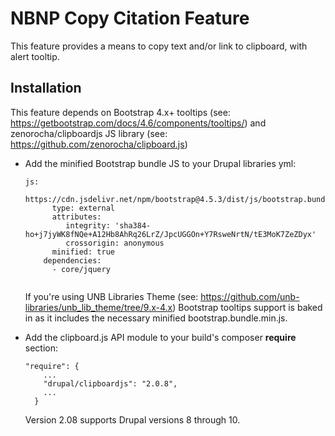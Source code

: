 #  NBNP Copy Citation Feature
This feature provides a means to copy text and/or link to clipboard, with alert tooltip.

## Installation
This feature depends on Bootstrap 4.x+ tooltips (see: https://getbootstrap.com/docs/4.6/components/tooltips/)
and zenorocha/clipboardjs JS library (see: https://github.com/zenorocha/clipboard.js)

- Add the minified Bootstrap bundle JS to your Drupal libraries yml:
    <pre><code>js:
      https://cdn.jsdelivr.net/npm/bootstrap@4.5.3/dist/js/bootstrap.bundle.min.js:
        type: external
        attributes:
           integrity: 'sha384-ho+j7jyWK8fNQe+A12Hb8AhRq26LrZ/JpcUGGOn+Y7RsweNrtN/tE3MoK7ZeZDyx'
           crossorigin: anonymous
        minified: true
      dependencies:
        - core/jquery
    </code></pre>
    
    If you're using UNB Libraries Theme (see: https://github.com/unb-libraries/unb_lib_theme/tree/9.x-4.x) Bootstrap
    tooltips support is baked in as it includes the necessary minified bootstrap.bundle.min.js.

- Add the clipboard.js API module to your build's composer <b>require</b> section:
    <pre><code>"require": {
      ...
      "drupal/clipboardjs": "2.0.8",
      ...
    }</code></pre>
  Version 2.08 supports Drupal versions 8 through 10.

